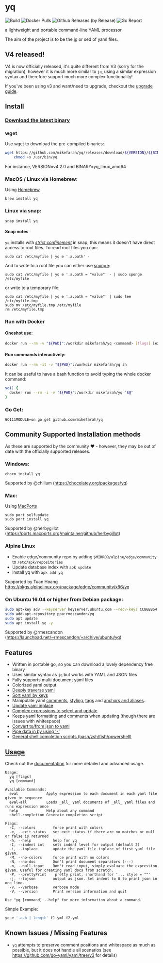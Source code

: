 # yq

![Build](https://github.com/mikefarah/yq/workflows/Build/badge.svg)  ![Docker Pulls](https://img.shields.io/docker/pulls/mikefarah/yq.svg) ![Github Releases (by Release)](https://img.shields.io/github/downloads/mikefarah/yq/total.svg) ![Go Report](https://goreportcard.com/badge/github.com/mikefarah/yq)


a lightweight and portable command-line YAML processor

The aim of the project is to be the [jq](https://github.com/stedolan/jq) or sed of yaml files.

## V4 released!
V4 is now officially released, it's quite different from V3 (sorry for the migration), however it is much more similar to ```jq```, using a similar expression syntax and therefore support much more complex functionality! 

If you've been using v3 and want/need to upgrade, checkout the [upgrade guide](https://mikefarah.gitbook.io/yq/v/v4.x/upgrading-from-v3).

## Install

### [Download the latest binary](https://github.com/mikefarah/yq/releases/latest)

### wget
Use wget to download the pre-compiled binaries:

```bash
wget https://github.com/mikefarah/yq/releases/download/${VERSION}/${BINARY} -O /usr/bin/yq &&\
    chmod +x /usr/bin/yq
```

For instance, VERSION=v4.2.0 and BINARY=yq_linux_amd64

### MacOS / Linux via Homebrew:
Using [Homebrew](https://brew.sh/)
```
brew install yq
```

### Linux via snap:
```
snap install yq
```

#### Snap notes
`yq` installs with [_strict confinement_](https://docs.snapcraft.io/snap-confinement/6233) in snap, this means it doesn't have direct access to root files. To read root files you can:

```
sudo cat /etc/myfile | yq e '.a.path' - 
```

And to write to a root file you can either use [sponge](https://linux.die.net/man/1/sponge):
```
sudo cat /etc/myfile | yq e '.a.path = "value"' - | sudo sponge /etc/myfile
```
or write to a temporary file:
```
sudo cat /etc/myfile | yq e '.a.path = "value"' | sudo tee /etc/myfile.tmp
sudo mv /etc/myfile.tmp /etc/myfile
rm /etc/myfile.tmp
```

### Run with Docker

#### Oneshot use:

```bash
docker run --rm -v "${PWD}":/workdir mikefarah/yq <command> [flags] [expression ]FILE...
```

#### Run commands interactively:

```bash
docker run --rm -it -v "${PWD}":/workdir mikefarah/yq sh
```

It can be useful to have a bash function to avoid typing the whole docker command:

```bash
yq() {
  docker run --rm -i -v "${PWD}":/workdir mikefarah/yq "$@"
}
```

### Go Get:
```
GO111MODULE=on go get github.com/mikefarah/yq
```

## Community Supported Installation methods
As these are supported by the community :heart: - however, they may be out of date with the officially supported releases.


### Windows:
```
choco install yq
```
Supported by @chillum (https://chocolatey.org/packages/yq)

### Mac:
Using [MacPorts](https://www.macports.org/)
```
sudo port selfupdate
sudo port install yq
```
Supported by @herbygillot (https://ports.macports.org/maintainer/github/herbygillot)

### Alpine Linux
- Enable edge/community repo by adding ```$MIRROR/alpine/edge/community``` to ```/etc/apk/repositories```
- Update database index with ```apk update```
- Install yq with ```apk add yq```

Supported by Tuan Hoang
https://pkgs.alpinelinux.org/package/edge/community/x86/yq


### On Ubuntu 16.04 or higher from Debian package:
```sh
sudo apt-key adv --keyserver keyserver.ubuntu.com --recv-keys CC86BB64
sudo add-apt-repository ppa:rmescandon/yq
sudo apt update
sudo apt install yq -y
```
Supported by @rmescandon (https://launchpad.net/~rmescandon/+archive/ubuntu/yq)

## Features
- Written in portable go, so you can download a lovely dependency free binary
- Uses similar syntax as `jq` but works with YAML and JSON files
- Fully supports multi document yaml files
- Colorized yaml output
- [Deeply traverse yaml](https://mikefarah.gitbook.io/yq/v/v4.x/traverse)
- [Sort yaml by keys](https://mikefarah.gitbook.io/yq/v/v4.x/sort-keys)
- Manipulate yaml [comments](https://mikefarah.gitbook.io/yq/comment-operators), [styling](https://mikefarah.gitbook.io/yq/style), [tags](https://mikefarah.gitbook.io/yq/tag) and [anchors and aliases](https://mikefarah.gitbook.io/yq/anchor-and-alias-operators).
- [Update yaml inplace](https://mikefarah.gitbook.io/yq/v/v4.x/commands/evaluate#flags)
- [Complex expressions to select and update](https://mikefarah.gitbook.io/yq/v/v4.x/select#select-and-update-matching-values-in-map)
- Keeps yaml formatting and comments when updating (though there are issues with whitespace)
- [Convert to/from json to yaml](https://mikefarah.gitbook.io/yq/v/v4.x/usage/convert)
- [Pipe data in by using '-'](https://mikefarah.gitbook.io/yq/v/v4.x/commands/evaluate)
- [General shell completion scripts (bash/zsh/fish/powershell)](https://mikefarah.gitbook.io/yq/v/v4.x/commands/shell-completion)

## [Usage](https://mikefarah.gitbook.io/yq/)

Check out the [documentation](https://mikefarah.gitbook.io/yq/) for more detailed and advanced usage.

```
Usage:
  yq [flags]
  yq [command]

Available Commands:
  eval             Apply expression to each document in each yaml file given in sequence
  eval-all         Loads _all_ yaml documents of _all_ yaml files and runs expression once
  help             Help about any command
  shell-completion Generate completion script

Flags:
  -C, --colors        force print with colors
  -e, --exit-status   set exit status if there are no matches or null or false is returned
  -h, --help          help for yq
  -I, --indent int    sets indent level for output (default 2)
  -i, --inplace       update the yaml file inplace of first yaml file given.
  -M, --no-colors     force print with no colors
  -N, --no-doc        Don't print document separators (---)
  -n, --null-input    Don't read input, simply evaluate the expression given. Useful for creating yaml docs from scratch.
  -P, --prettyPrint    pretty print, shorthand for '... style = ""' 
  -j, --tojson        output as json. Set indent to 0 to print json in one line.
  -v, --verbose       verbose mode
  -V, --version       Print version information and quit

Use "yq [command] --help" for more information about a command.
```

Simple Example:

```bash
yq e '.a.b | length' f1.yml f2.yml 
```

## Known Issues / Missing Features
- `yq` attempts to preserve comment positions and whitespace as much as possible, but it does not handle all scenarios (see https://github.com/go-yaml/yaml/tree/v3 for details)
